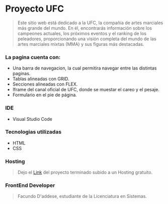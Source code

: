 # Proyecto UFC

> Este sitio web está dedicado a la UFC, la compañía de artes marciales más grande del mundo. En él, encontrarás información sobre los campeones actuales, los próximos eventos y el ranking de los peleadores, proporcionando una visión completa del mundo de las artes marciales mixtas (MMA) y sus figuras más destacadas.

### La pagina cuenta con:
- Una barra de navegacion, la cual permitira navegar entre las distintas paginas.
- Tablas alineadas con GRID.
- Secciones alineadas con FLEX.
- Iframe del canal oficial de UFC, donde se muestar el careo y el pesaje.
- Formulario en el pie de página.

### IDE
- Visual Studio Code

### Tecnologias utilizadas
- HTML
- CSS

### Hosting
> Dejo el [Link](https://ufc-no-oficial.netlify.app/ "Link") del proyecto terminado subido a un Hosting gratuito.

### FrontEnd Developer
> Facundo D'addese, estudiante de la Licenciatura en Sistemas.
